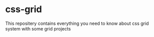 # css-grid
This repositery contains everything you need to know about css grid system with some grid projects
